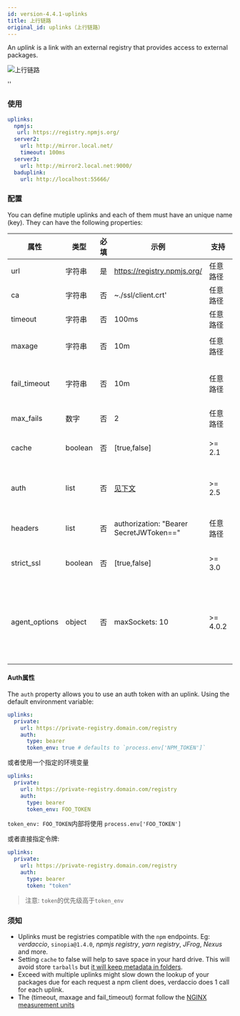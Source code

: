 ```yaml
---
id: version-4.4.1-uplinks
title: 上行链路
original_id: uplinks（上行链路）
---
```


An *uplink* is a link with an external registry that provides access to external packages.

![上行链路](https://user-images.githubusercontent.com/558752/52976233-fb0e3980-33c8-11e9-8eea-5415e6018144.png)

<div id="codefund">''</div>

### 使用

```yaml
uplinks:
  npmjs:
   url: https://registry.npmjs.org/
  server2:
    url: http://mirror.local.net/
    timeout: 100ms
  server3:
    url: http://mirror2.local.net:9000/
  baduplink:
    url: http://localhost:55666/
```
### 配置

You can define mutiple uplinks and each of them must have an unique name (key). They can have the following properties:

| 属性            | 类型      | 必填 | 示例                                      | 支持       | 描述                                                                                                                                                                       | 默认值   |
| ------------- | ------- | -- | --------------------------------------- | -------- | ------------------------------------------------------------------------------------------------------------------------------------------------------------------------ | ----- |
| url           | 字符串     | 是  | https://registry.npmjs.org/             | 任意路径     | 外部注册服务器URL                                                                                                                                                               | npmjs |
| ca            | 字符串     | 否  | ~./ssl/client.crt'                      | 任意路径     | SSL证书文件路径                                                                                                                                                                | 无默认值  |
| timeout       | 字符串     | 否  | 100ms                                   | 任意路径     | 为请求设置新的超时时间                                                                                                                                                              | 30s   |
| maxage        | 字符串     | 否  | 10m                                     | 任意路径     | the time threshold to the cache is valid                                                                                                                                 | 2m    |
| fail_timeout  | 字符串     | 否  | 10m                                     | 任意路径     | 请求在连续失败超过指定次数后的最长等待重试时间                                                                                                                                                  | 5m    |
| max_fails     | 数字      | 否  | 2                                       | 任意路径     | 请求连续失败的最大次数限制                                                                                                                                                            | 2     |
| cache         | boolean | 否  | [true,false]                            | >= 2.1   | 缓存下载的远程tarball文件到本地                                                                                                                                                      | true  |
| auth          | list    | 否  | [见下文](uplinks.md#auth-property)         | >= 2.5   | 指定“授权authorization”请求头的内容 [详情见](http://blog.npmjs.org/post/118393368555/deploying-with-npm-private-modules)                                                              | 禁用    |
| headers       | list    | 否  | authorization: "Bearer SecretJWToken==" | 任意路径     | 上行链路请求的请求头header列表                                                                                                                                                       | 禁用    |
| strict_ssl    | boolean | 否  | [true,false]                            | >= 3.0   | 为true时，会检测SSL证书的有效性                                                                                                                                                      | true  |
| agent_options | object  | 否  | maxSockets: 10                          | >= 4.0.2 | options for the HTTP or HTTPS Agent responsible for managing uplink connection persistence and reuse [more info](https://nodejs.org/api/http.html#http_class_http_agent) | 无默认值  |

#### Auth属性

The `auth` property allows you to use an auth token with an uplink. Using the default environment variable:

```yaml
uplinks:
  private:
    url: https://private-registry.domain.com/registry
    auth:
      type: bearer
      token_env: true # defaults to `process.env['NPM_TOKEN']`
```

或者使用一个指定的环境变量

```yaml
uplinks:
  private:
    url: https://private-registry.domain.com/registry
    auth:
      type: bearer
      token_env: FOO_TOKEN
```

`token_env: FOO_TOKEN`内部将使用 `process.env['FOO_TOKEN']`

或者直接指定令牌:

```yaml
uplinks:
  private:
    url: https://private-registry.domain.com/registry
    auth:
      type: bearer
      token: "token"
```

> 注意: `token`的优先级高于`token_env`

### 须知

* Uplinks must be registries compatible with the `npm` endpoints. Eg: *verdaccio*, `sinopia@1.4.0`, *npmjs registry*, *yarn registry*, *JFrog*, *Nexus* and more.
* Setting `cache` to false will help to save space in your hard drive. This will avoid store `tarballs` but [it will keep metadata in folders](https://github.com/verdaccio/verdaccio/issues/391).
* Exceed with multiple uplinks might slow down the lookup of your packages due for each request a npm client does, verdaccio does 1 call for each uplink.
* The (timeout, maxage and fail_timeout) format follow the [NGINX measurement units](http://nginx.org/en/docs/syntax.html)
